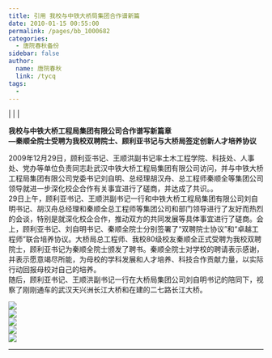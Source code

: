 ```yaml
---
title: 引用 我校与中铁大桥局集团合作谱新篇
date: 2010-01-15 00:55:00
permalink: /pages/bb_1000682
categories: 
  - 唐院春秋备份
sidebar: false
author: 
  name: 唐院春秋
  link: /tycq
tags: 
  - 
---
```


|  |  |  
  
**我校与中铁大桥工程局集团有限公司合作谱写新篇章  
—秦顺全院士受聘为我校双聘院士、顾利亚书记与大桥局签定创新人才培养协议**  
  
2009年12月29日，顾利亚书记、王顺洪副书记率土木工程学院、科技处、人事处、党办等单位负责同志赴武汉中铁大桥工程局集团有限公司访问，并与中铁大桥工程局集团有限公司党委书记刘自明、总经理胡汉舟、总工程师秦顺全等集团公司领导就进一步深化校企合作有关事宜进行了磋商，并达成了共识。。  
29日上午，顾利亚书记、王顺洪副书记一行和中铁大桥工程局集团有限公司刘自明书记、胡汉舟总经理和秦顺全总工程师等集团公司和部门领导进行了友好而热烈的会谈，特别是就深化校企合作，推动双方的共同发展等具体事宜进行了磋商。会上，顾利亚书记、刘自明书记、秦顺全院士分别签署了“双聘院士协议”和“卓越工程师”联合培养协议。大桥局总工程师、我校80级校友秦顺全正式受聘为我校双聘院士，顾利亚书记为秦顺全院士颁发了聘书。秦顺全院士对学校的聘请表示感谢，并表示愿意竭尽所能，为母校的学科发展和人才培养、科技合作贡献力量，以实际行动回报母校对自己的培养。  
随后，顾利亚书记、王顺洪副书记一行在大桥局集团公司刘自明书记的陪同下，视察了刚刚通车的武汉天兴洲长江大桥和在建的二七路长江大桥。  
  
![](http://www.swjtu.edu.cn/news/UploadFile/2010010702235784.jpg)  
![](http://www.swjtu.edu.cn/news/UploadFile/20100107022449100.jpg)  
![](http://www.swjtu.edu.cn/news/UploadFile/20100107022545318.jpg)  
![](http://www.swjtu.edu.cn/news/UploadFile/20100107022635303.jpg)  
![](http://www.swjtu.edu.cn/news/UploadFile/2010010702272722.jpg)  
  
  
---